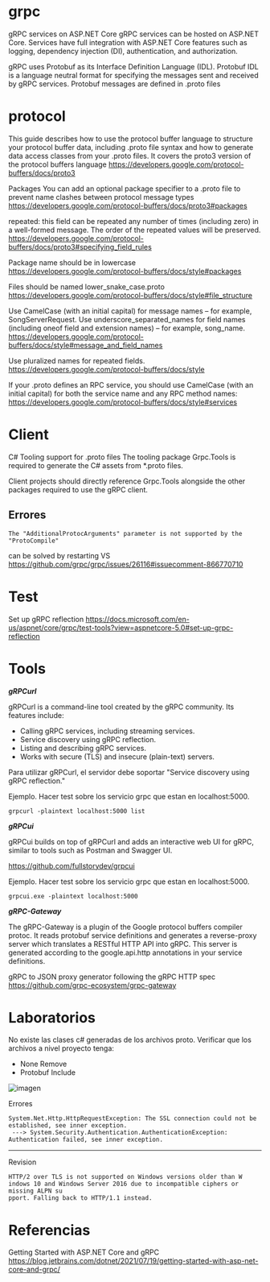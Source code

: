 # grpc


gRPC services on ASP.NET Core
gRPC services can be hosted on ASP.NET Core. Services have full integration with ASP.NET Core features such as logging, dependency injection (DI), authentication, and authorization.


gRPC uses Protobuf as its Interface Definition Language (IDL). Protobuf IDL is a language neutral format for specifying the messages sent and received by gRPC services. Protobuf messages are defined in .proto files


# protocol 


This guide describes how to use the protocol buffer language to structure your protocol buffer data, including .proto file syntax and how to generate data access classes from your .proto files. It covers the proto3 version of the protocol buffers language
https://developers.google.com/protocol-buffers/docs/proto3


Packages
You can add an optional package specifier to a .proto file to prevent name clashes between protocol message types
https://developers.google.com/protocol-buffers/docs/proto3#packages

repeated: this field can be repeated any number of times (including zero) in a well-formed message. The order of the repeated values will be preserved.
https://developers.google.com/protocol-buffers/docs/proto3#specifying_field_rules


Package name should be in lowercase
https://developers.google.com/protocol-buffers/docs/style#packages

Files should be named lower_snake_case.proto
https://developers.google.com/protocol-buffers/docs/style#file_structure


Use CamelCase (with an initial capital) for message names – for example, SongServerRequest. Use underscore_separated_names for field names (including oneof field and extension names) – for example, song_name.
https://developers.google.com/protocol-buffers/docs/style#message_and_field_names

Use pluralized names for repeated fields.
https://developers.google.com/protocol-buffers/docs/style

If your .proto defines an RPC service, you should use CamelCase (with an initial capital) for both the service name and any RPC method names:
https://developers.google.com/protocol-buffers/docs/style#services


# Client

C# Tooling support for .proto files
The tooling package Grpc.Tools is required to generate the C# assets from *.proto files.

Client projects should directly reference Grpc.Tools alongside the other packages required to use the gRPC client.

Errores
----------------

```
The "AdditionalProtocArguments" parameter is not supported by the "ProtoCompile"
```
can be solved by restarting VS
https://github.com/grpc/grpc/issues/26116#issuecomment-866770710

# Test

Set up gRPC reflection
https://docs.microsoft.com/en-us/aspnet/core/grpc/test-tools?view=aspnetcore-5.0#set-up-grpc-reflection

# Tools


***gRPCurl***

gRPCurl is a command-line tool created by the gRPC community. Its features include:

-    Calling gRPC services, including streaming services.
-    Service discovery using gRPC reflection.
-    Listing and describing gRPC services.
-    Works with secure (TLS) and insecure (plain-text) servers.

Para utilizar gRPCurl, el servidor debe soportar "Service discovery using gRPC reflection."

Ejemplo. Hacer test sobre los servicio grpc que estan en localhost:5000. 

```
grpcurl -plaintext localhost:5000 list
```


***gRPCui***

gRPCui builds on top of gRPCurl and adds an interactive web UI for gRPC, similar to tools such as Postman and Swagger UI.

https://github.com/fullstorydev/grpcui


Ejemplo. Hacer test sobre los servicio grpc que estan en localhost:5000. 

```
grpcui.exe -plaintext localhost:5000
```



***gRPC-Gateway***

The gRPC-Gateway is a plugin of the Google protocol buffers compiler protoc. It reads protobuf service definitions and generates a reverse-proxy server which translates a RESTful HTTP API into gRPC. This server is generated according to the google.api.http annotations in your service definitions.

gRPC to JSON proxy generator following the gRPC HTTP spec 
https://github.com/grpc-ecosystem/grpc-gateway 


# Laboratorios


No existe las clases c# generadas de los archivos proto. Verificar que los archivos a nivel proyecto tenga:
- None Remove
- Protobuf Include

![imagen](https://user-images.githubusercontent.com/222181/137601993-9da1005d-4e73-4ef9-9b58-5a46906699c6.png)


Errores

```
System.Net.Http.HttpRequestException: The SSL connection could not be established, see inner exception.
 ---> System.Security.Authentication.AuthenticationException: Authentication failed, see inner exception.
```

------------

Revision

```
HTTP/2 over TLS is not supported on Windows versions older than W
indows 10 and Windows Server 2016 due to incompatible ciphers or missing ALPN su
pport. Falling back to HTTP/1.1 instead.
```


# Referencias

Getting Started with ASP.NET Core and gRPC
https://blog.jetbrains.com/dotnet/2021/07/19/getting-started-with-asp-net-core-and-grpc/